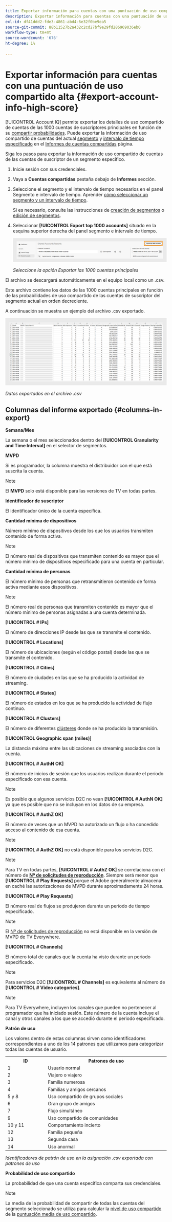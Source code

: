 ```yaml
---
title: Exportar información para cuentas con una puntuación de uso compartido alta
description: Exportar información para cuentas con una puntuación de uso compartido alta.
exl-id: df41ddd2-fde3-4861-abd4-6e32f0be9ea5
source-git-commit: 88b11527b2a432c2cd27bf9e29fd286969036eb0
workflow-type: tm+mt
source-wordcount: '676'
ht-degree: 1%

---
```


# Exportar información para cuentas con una puntuación de uso compartido alta {#export-account-info-high-score}

[!UICONTROL Account IQ] permite exportar los detalles de uso compartido de cuentas de las 1000 cuentas de suscriptores principales en función de su [compartir probabilidades](/help/accountiq/product-concepts.md#account-sharing-probability-def). Puede exportar la información de uso compartido de cuentas del actual [segmento](/help/accountiq/product-concepts.md#segment-def) y [intervalo de tiempo especificado](/help/accountiq/product-concepts.md#time-interval-def) en el [Informes de cuentas compartidas](/help/accountiq/shared-acc-reports.md) página.

Siga los pasos para exportar la información de uso compartido de cuentas de las cuentas de suscriptor de un segmento específico.

1. Inicie sesión con sus credenciales.
1. Vaya a **Cuentas compartidas** pestaña debajo de **Informes** sección.
1. Seleccione el segmento y el intervalo de tiempo necesarios en el panel Segmento e intervalo de tiempo. Aprender [cómo seleccionar un segmento y un intervalo de tiempo](segments-timeinterval.md).

   Si es necesario, consulte las instrucciones de [creación de segmentos](work-with-segments.md#create-new-segment) o [edición de segmentos](work-with-segments.md#edit-segment).

1. Seleccionar **[!UICONTROL Export top 1000 accounts]** situado en la esquina superior derecha del panel segmento e intervalo de tiempo.

   ![Exportar las 1000 cuentas principales](assets/export-top-1000-accounts.png)

   *Seleccione la opción Exportar las 1000 cuentas principales*

El archivo se descargará automáticamente en el equipo local como un .csv.

Este archivo contiene los datos de las 1000 cuentas principales en función de las probabilidades de uso compartido de las cuentas de suscriptor del segmento actual en orden decreciente.

A continuación se muestra un ejemplo del archivo .csv exportado.

![datos exportados en archivo .csv](assets/exported-csv.png)

*Datos exportados en el archivo .csv*

## Columnas del informe exportado {#columns-in-export}

**Semana/Mes**

La semana o el mes seleccionados dentro del **[!UICONTROL Granularity and Time Interval]** en el selector de segmentos.

**MVPD**

Si es programador, la columna muestra el distribuidor con el que está suscrita la cuenta.

>[!NOTE]
>
> El **MVPD** solo está disponible para las versiones de TV en todas partes.

**Identificador de suscriptor**

El identificador único de la cuenta específica.

**Cantidad mínima de dispositivos**

Número mínimo de dispositivos desde los que los usuarios transmiten contenido de forma activa.

>[!NOTE]
>
>El número real de dispositivos que transmiten contenido es mayor que el número mínimo de dispositivos especificado para una cuenta en particular.

**Cantidad mínima de personas**

El número mínimo de personas que retransmitieron contenido de forma activa mediante esos dispositivos.

>[!NOTE]
>
>El número real de personas que transmiten contenido es mayor que el número mínimo de personas asignadas a una cuenta determinada.

**[!UICONTROL # IPs]**

El número de direcciones IP desde las que se transmite el contenido.

**[!UICONTROL # Locations]**

El número de ubicaciones (según el código postal) desde las que se transmite el contenido.

**[!UICONTROL # Cities]**

El número de ciudades en las que se ha producido la actividad de streaming.

**[!UICONTROL # States]**

El número de estados en los que se ha producido la actividad de flujo continuo.

**[!UICONTROL # Clusters]**

El número de diferentes [clústeres](/help/accountiq/product-concepts.md#cluster-def) donde se ha producido la transmisión.

**[!UICONTROL Geographic span (miles)]**

La distancia máxima entre las ubicaciones de streaming asociadas con la cuenta.

**[!UICONTROL # AuthN OK]**

El número de inicios de sesión que los usuarios realizan durante el período especificado con esa cuenta.

>[!NOTE]
>
> Es posible que algunos servicios D2C no vean **[!UICONTROL # AuthN OK]** ya que es posible que no se incluyan en los datos de su empresa.

**[!UICONTROL # AuthZ OK]**

El número de veces que un MVPD ha autorizado un flujo o ha concedido acceso al contenido de esa cuenta.

>[!NOTE]
>
>**[!UICONTROL # AuthZ OK]** no está disponible para los servicios D2C.

>[!NOTE]
>
>Para TV en todas partes, **[!UICONTROL # AuthZ OK]** se correlaciona con el número de **[Nº de solicitudes de reproducción](/help/accountiq/product-concepts.md##play-requests-def)**. Siempre será menor que **[!UICONTROL # Play Requests]** porque el Adobe generalmente almacena en caché las autorizaciones de MVPD durante aproximadamente 24 horas.


**[!UICONTROL # Play Requests]**

El número real de flujos se produjeron durante un período de tiempo especificado.

>[!NOTE]
>
>El [Nº de solicitudes de reproducción](/help/accountiq/product-concepts.md##play-requests-def) no está disponible en la versión de MVPD de TV Everywhere.

**[!UICONTROL # Channels]**

El número total de canales que la cuenta ha visto durante un periodo especificado.

>[!NOTE]
>
> Para servicios D2C **[!UICONTROL # Channels]** es equivalente al número de **[!UICONTROL # Video categories]**.

>[!NOTE]
>
>Para TV Everywhere, incluyen los canales que pueden no pertenecer al programador que ha iniciado sesión. Este número de la cuenta incluye el canal y otros canales a los que se accedió durante el periodo especificado.


**Patrón de uso**

Los valores dentro de estas columnas sirven como identificadores correspondientes a uno de los 14 patrones que utilizamos para categorizar todas las cuentas de usuario.

<table>
    <tbody>
      <tr>
        <th style="width:10%">ID</th>
        <th style="width:30%">Patrones de uso</th>
      </tr>
      <tr>
        <td>1</td>
        <td>Usuario normal</td>
      </tr>
      <tr>
        <td>2</td>
        <td>Viajero o viajero</td>
      </tr>
      <tr>
        <td>3</td>
        <td>Familia numerosa</td>
      </tr>
      <tr>
        <td>4</td>
        <td>Familias y amigos cercanos</td>
      </tr>
      </tr>
         <td>5 y 8</td>
         <td>Uso compartido de grupos sociales</td>
      </tr>
      </tr>
         <td>6</td>
         <td>Gran grupo de amigos</td>
      </tr>
      </tr>
         <td>7</td>
         <td>Flujo simultáneo</td>
      </tr>
      </tr>
         <td>9</td>
         <td>Uso compartido de comunidades</td>
      </tr>
      </tr>
         <td>10 y 11</td>
         <td>Comportamiento incierto</td>
      </tr>
      </tr>
         <td>12</td>
         <td>Familia pequeña</td>
      </tr>
      </tr>
         <td>13</td>
         <td>Segunda casa </td>
      </tr>
      </tr>
         <td>14</td>
         <td>Uso anormal</td>
      </tr>
    </tbody>
  </table>

*Identificadores de patrón de uso en la asignación .csv exportada con patrones de uso*

**Probabilidad de uso compartido**

La probabilidad de que una cuenta específica comparta sus credenciales.

>[!NOTE]
>
> La media de la probabilidad de compartir de todas las cuentas del segmento seleccionado se utiliza para calcular la [nivel de uso compartido](/help/accountiq/data-panels.md#sharing-level) de la [puntuación media de uso compartido](/help/accountiq/data-panels.md#aggregated-sharing).
